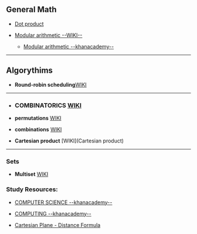 

## General Math

* [Dot product](https://en.wikipedia.org/wiki/Dot_product)

* [Modular arithmetic --WIKI--](https://en.wikipedia.org/wiki/Modular_arithmetic#)
    * [Modular arithmetic --khanacademy--](https://www.khanacademy.org/computing/computer-science/cryptography#modarithmetic)

-----------------------------------------------------------------------------------------------------

## Algorythims

- **Round-robin scheduling**[WIKI](https://en.wikipedia.org/wiki/Round-robin_scheduling)

-----------------------------------------------------------------------------------------------------

- ### COMBINATORICS [WIKI](https://en.wikipedia.org/wiki/Combinatorics)

- **permutations** [WIKI](https://en.wikipedia.org/wiki/Permutation)

- **combinations** [WIKI](https://en.wikipedia.org/wiki/Combination)

- **Cartesian product** [WIKI](Cartesian product)


-----------------------------------------------------------------------------------------------------

### Sets

- **Multiset** [WIKI](https://en.wikipedia.org/wiki/Multiset)



### Study Resources:


- [COMPUTER SCIENCE --khanacademy--](https://www.khanacademy.org/computing/computer-science)
- [COMPUTING --khanacademy--](https://www.khanacademy.org/computing)


- [Cartesian Plane - Distance Formula](https://www.coursera.org/lecture/datasciencemathskills/cartesian-plane-distance-formula-ZKypI)